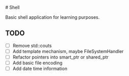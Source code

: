 # Shell

Basic shell application for learning purposes.

## TODO
- [ ] Remove std::couts
- [ ] Add template mechanism, maybe FileSystemHandler
- [ ] Refactor pointers into smart_ptr or shared_ptr
- [ ] Add basic file encoding
- [ ] Add date time information
